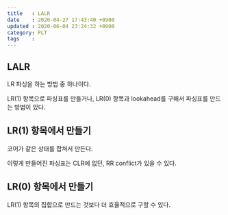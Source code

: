 ```yaml
---
title   : LALR
date    : 2020-04-27 17:43:40 +0900
updated : 2020-06-04 23:24:32 +0900
category: PLT
tags    : 
---
```


## LALR

LR 파싱을 하는 방법 중 하나이다.

LR(1) 항목으로 파싱표를 만들거나, LR(0) 항목과 lookahead를 구해서 파싱표를 만드는 방법이 있다.

## LR(1) 항목에서 만들기

코어가 같은 상태를 합쳐서 만든다.

이렇게 만들어진 파싱표는 CLR에 없던, RR conflict가 있을 수 있다.

## LR(0) 항목에서 만들기

LR(1) 항목의 집합으로 만드는 것보다 더 효율적으로 구할 수 있다.
